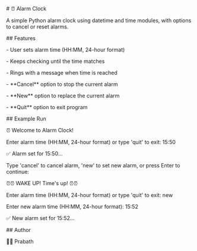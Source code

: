 \# ⏰ Alarm Clock



A simple Python alarm clock using datetime and time modules, with options to cancel or reset alarms.



\## Features

\- User sets alarm time (HH:MM, 24-hour format)

\- Keeps checking until the time matches

\- Rings with a message when time is reached

\- \*\*Cancel\*\* option to stop the current alarm

\- \*\*New\*\* option to replace the current alarm

\- \*\*Quit\*\* option to exit program



\## Example Run

⏰ Welcome to Alarm Clock!

Enter alarm time (HH:MM, 24-hour format) or type 'quit' to exit: 15:50

✅ Alarm set for 15:50...



Type 'cancel' to cancel alarm, 'new' to set new alarm, or press Enter to continue:

⏰⏰ WAKE UP! Time's up! ⏰⏰



Enter alarm time (HH:MM, 24-hour format) or type 'quit' to exit: new

Enter new alarm time (HH:MM, 24-hour format): 15:52

✅ New alarm set for 15:52...





\## Author

👨‍💻 Prabath



